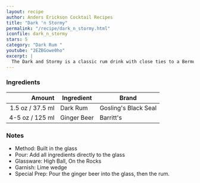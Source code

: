 ```yaml
---
layout: recipe
author: Anders Erickson Cocktail Recipes
title: "Dark 'n Stormy"
permalink: "/recipe/dark_n_stormy.html"
iconfile: dark_n_stormy
stars: 5
category: "Dark Rum "
youtube: "2EZBGowe0ho"
excerpt: |
  The Dark and Stormy is a classic rum drink with close ties to a Bermuda-based distillery that dates to 1806.
---
```


### Ingredients

| Amount | Ingredient  | Brand                |
| -----: | ----------- | -------------------- |
| 1.5 oz / 37.5 ml | Dark Rum    | Gosling's Black Seal |
| 4-5 oz / 125 ml | Ginger Beer | Barritt's            |

### Notes

- Method: Built in the glass
- Pour: Add all ingredients directly to the glass
- Glassware: High Ball, On the Rocks
- Garnish: Lime wedge
- Special Prep: Pour the ginger beer into the glass, then the rum.

